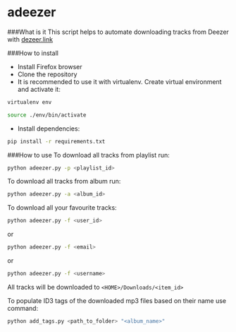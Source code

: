 adeezer
============
###What is it
This script helps to automate downloading tracks from Deezer with [dezeer.link](http://deezer.link/)

###How to install
* Install Firefox browser
* Clone the repository
* It is recommended to use it with virtualenv. Create virtual environment and activate it:
```bash
virtualenv env
```
```bash
source ./env/bin/activate
```
* Install dependencies:
```bash
pip install -r requirements.txt
```

###How to use
To download all tracks from playlist run:
```bash
python adeezer.py -p <playlist_id>
```
To download all tracks from album run:
```bash
python adeezer.py -a <album_id>
```
To download all your favourite tracks:
```bash
python adeezer.py -f <user_id>
```
or
```bash
python adeezer.py -f <email>
```
or
```bash
python adeezer.py -f <username>
```
All tracks will be downloaded to `<HOME>/Downloads/<item_id>`

To populate ID3 tags of the downloaded mp3 files based on their name use command:
```bash
python add_tags.py <path_to_folder> "<album_name>"
```
